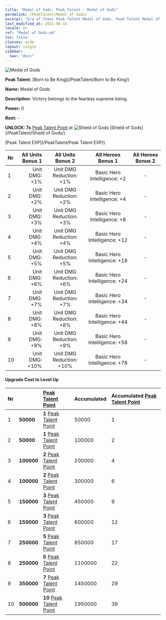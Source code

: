 ```yaml
---
title: "Medal of Gods. Peak Talent - Medal of Gods"
permalink: /PeakTalent/Medal of Gods/
excerpt: "Era of Chaos Peak Talent Medal of Gods. Peak Talent Medal of Gods. Medal of Gods"
last_modified_at: 2021-06-15
locale: en
ref: "Medal of Gods.md"
toc: false
classes: wide
layout: single
sidebar:
  nav: "docs"
---
```


  ![Medal of Gods](/images/pt/talent_4503.png)

  **Peak Talent:** [Born to Be King](/PeakTalent/Born to Be King/)

  **Name:** Medal of Gods

  **Description:** Victory belongs to the fearless supreme being.

  **Power:** 0

  **Root:** -

  **UNLOCK: 7x** [Peak Talent Point](/Items/con_934/) at ![Shield of Gods](/images/pt/talent_4502.png) [Shield of Gods](/PeakTalent/Shield of Gods/)

  [Peak Talent EXP](/PeakTalent/Peak Talent EXP/)

  | Nr | All Units Bonus 1 | All Units Bonus 2 | All Heroes Bonus 1 | All Heroes Bonus 2 |
  |:---|--------------:|:-------------:|:-------------:|:-------------:|
  | 1 | Unit DMG: +1% | Unit DMG Reduction: +1% | Basic Hero Intelligence: +2 | - |
  | 2 | Unit DMG: +2% | Unit DMG Reduction: +2% | Basic Hero Intelligence: +4 | - |
  | 3 | Unit DMG: +3% | Unit DMG Reduction: +3% | Basic Hero Intelligence: +8 | - |
  | 4 | Unit DMG: +4% | Unit DMG Reduction: +4% | Basic Hero Intelligence: +12 | - |
  | 5 | Unit DMG: +5% | Unit DMG Reduction: +5% | Basic Hero Intelligence: +18 | - |
  | 6 | Unit DMG: +6% | Unit DMG Reduction: +6% | Basic Hero Intelligence: +24 | - |
  | 7 | Unit DMG: +7% | Unit DMG Reduction: +7% | Basic Hero Intelligence: +34 | - |
  | 8 | Unit DMG: +8% | Unit DMG Reduction: +8% | Basic Hero Intelligence: +44 | - |
  | 9 | Unit DMG: +9% | Unit DMG Reduction: +9% | Basic Hero Intelligence: +58 | - |
  | 10 | Unit DMG: +10% | Unit DMG Reduction: +10% | Basic Hero Intelligence: +78 | - |


#### Upgrade Cost to Level Up

  | Nr | <i class="fas fa-coins"/> | [Peak Talent Point](/Items/con_934/) | Accumulated <i class="fas fa-coins"/> | Accumulated [Peak Talent Point](/Items/con_934/) |
  |:---|:--------------|:-------------|:-------------|:-------------|
  | 1 | **50000** | **1** [Peak Talent Point](/Items/con_934/) | 50000 | 1 |
  | 2 | **50000** | **1** [Peak Talent Point](/Items/con_934/) | 100000 | 2 |
  | 3 | **100000** | **2** [Peak Talent Point](/Items/con_934/) | 200000 | 4 |
  | 4 | **100000** | **2** [Peak Talent Point](/Items/con_934/) | 300000 | 6 |
  | 5 | **150000** | **3** [Peak Talent Point](/Items/con_934/) | 450000 | 9 |
  | 6 | **150000** | **3** [Peak Talent Point](/Items/con_934/) | 600000 | 12 |
  | 7 | **250000** | **5** [Peak Talent Point](/Items/con_934/) | 850000 | 17 |
  | 8 | **250000** | **5** [Peak Talent Point](/Items/con_934/) | 1100000 | 22 |
  | 9 | **350000** | **7** [Peak Talent Point](/Items/con_934/) | 1450000 | 29 |
  | 10 | **500000** | **10** [Peak Talent Point](/Items/con_934/) | 1950000 | 39 |
